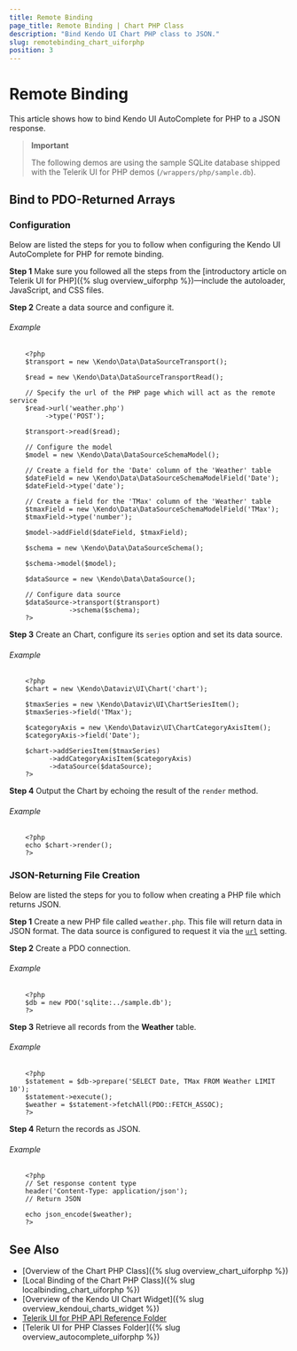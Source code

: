 ```yaml
---
title: Remote Binding
page_title: Remote Binding | Chart PHP Class
description: "Bind Kendo UI Chart PHP class to JSON."
slug: remotebinding_chart_uiforphp
position: 3
---
```


# Remote Binding

This article shows how to bind Kendo UI AutoComplete for PHP to a JSON response.

> **Important**
>
> The following demos are using the sample SQLite database shipped with the Telerik UI for PHP demos (`/wrappers/php/sample.db`).

## Bind to PDO-Returned Arrays

### Configuration

Below are listed the steps for you to follow when configuring the Kendo UI AutoComplete for PHP for remote binding.

**Step 1** Make sure you followed all the steps from the [introductory article on Telerik UI for PHP]({% slug overview_uiforphp %})&mdash;include the autoloader, JavaScript, and CSS files.

**Step 2** Create a data source and configure it.

###### Example

        <?php
        $transport = new \Kendo\Data\DataSourceTransport();

        $read = new \Kendo\Data\DataSourceTransportRead();

        // Specify the url of the PHP page which will act as the remote service
        $read->url('weather.php')
             ->type('POST');

        $transport->read($read);

        // Configure the model
        $model = new \Kendo\Data\DataSourceSchemaModel();

        // Create a field for the 'Date' column of the 'Weather' table
        $dateField = new \Kendo\Data\DataSourceSchemaModelField('Date');
        $dateField->type('date');

        // Create a field for the 'TMax' column of the 'Weather' table
        $tmaxField = new \Kendo\Data\DataSourceSchemaModelField('TMax');
        $tmaxField->type('number');

        $model->addField($dateField, $tmaxField);

        $schema = new \Kendo\Data\DataSourceSchema();

        $schema->model($model);

        $dataSource = new \Kendo\Data\DataSource();

        // Configure data source
        $dataSource->transport($transport)
                   ->schema($schema);
        ?>

**Step 3** Create an Chart, configure its `series` option and set its data source.

###### Example

        <?php
        $chart = new \Kendo\Dataviz\UI\Chart('chart');

        $tmaxSeries = new \Kendo\Dataviz\UI\ChartSeriesItem();
        $tmaxSeries->field('TMax');

        $categoryAxis = new \Kendo\Dataviz\UI\ChartCategoryAxisItem();
        $categoryAxis->field('Date');

        $chart->addSeriesItem($tmaxSeries)
              ->addCategoryAxisItem($categoryAxis)
              ->dataSource($dataSource);
        ?>

**Step 4** Output the Chart by echoing the result of the `render` method.

###### Example

        <?php
        echo $chart->render();
        ?>

### JSON-Returning File Creation

Below are listed the steps for you to follow when creating a PHP file which returns JSON.

**Step 1** Create a new PHP file called `weather.php`. This file will return data in JSON format. The data source is configured to request it via the [`url`](/api/php/Kendo/Data/DataSourceTransportRead#url) setting.

**Step 2** Create a PDO connection.

###### Example

        <?php
        $db = new PDO('sqlite:../sample.db');
        ?>

**Step 3** Retrieve all records from the **Weather** table.

###### Example

        <?php
        $statement = $db->prepare('SELECT Date, TMax FROM Weather LIMIT 10');
        $statement->execute();
        $weather = $statement->fetchAll(PDO::FETCH_ASSOC);
        ?>

**Step 4** Return the records as JSON.

###### Example

        <?php
        // Set response content type
        header('Content-Type: application/json');
        // Return JSON

        echo json_encode($weather);
        ?>

## See Also

* [Overview of the Chart PHP Class]({% slug overview_chart_uiforphp %})
* [Local Binding of the Chart PHP Class]({% slug localbinding_chart_uiforphp %})
* [Overview of the Kendo UI Chart Widget]({% slug overview_kendoui_charts_widget %})
* [Telerik UI for PHP API Reference Folder](/api/php/Kendo/UI/AutoComplete)
* [Telerik UI for PHP Classes Folder]({% slug overview_autocomplete_uiforphp %})
